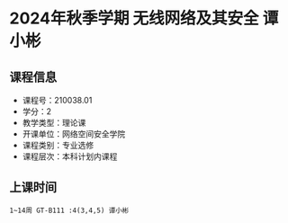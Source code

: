 # 2024年秋季学期 无线网络及其安全 谭小彬






## 课程信息

- 课程号：210038.01
- 学分：2
- 教学类型：理论课
- 开课单位：网络空间安全学院
- 课程类别：专业选修
- 课程层次：本科计划内课程

## 上课时间

```
1~14周 GT-B111 :4(3,4,5) 谭小彬
```

